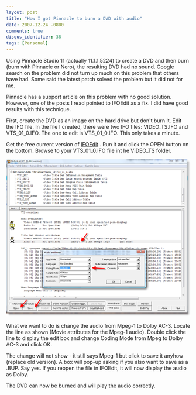 ```yaml
---
layout: post
title: "How I got Pinnacle to burn a DVD with audio"
date: 2007-12-24 -0800
comments: true
disqus_identifier: 38
tags: [Personal]
---
```

Using Pinnacle Studio 11 (actually 11.1.1.5224) to create a DVD and then
burn (burn with Pinnacle or Nero), the resulting DVD had no sound.
Google search on the problem did not turn up much on this problem that
others have had. Some said the latest patch solved the problem but it
did not for me.

Pinnacle has a support article on this problem with no good solution.
However, one of the posts I read pointed to IFOEdit as a fix. I did have
good results with this technique.

First, create the DVD as an image on the hard drive but don't burn it.
Edit the IFO file. In the file I created, there were two IFO files:
VIDEO\_TS.IFO and VTS\_01\_0.IFO. The one to edit is VTS\_01\_0.IFO.
This only takes a minute.

Get the free current version
of [IFOEdit](http://www.videohelp.com/tools/IfoEdit) . Run it and click
the OPEN button on the bottom. Browse to your VTS\_01\_0.IFO file int he
VIDEO\_TS folder.

![](/images/blogs_webguild_com/gary/IfoEdit1.png)

What we want to do is change the audio from Mpeg-1 to Dolby AC-3. Locate
the line as shown (Movie attributes for the Mpeg-1 audio). Double click
the line to display the edit box and change Coding Mode from Mpeg to
Dolby AC-3 and click OK.

The change will not show - it still says Mpeg-1 but click to save it
anyhow (replace old version). A box will pop-up asking if you also want
to save as a .BUP. Say yes. If you reopen the file in IFOEdit, it will
now display the audio as Dolby.

The DVD can now be burned and will play the audio correctly.
